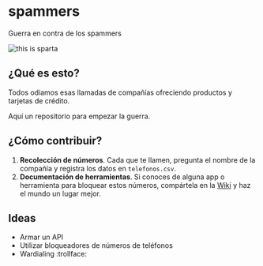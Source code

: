 # spammers
Guerra en contra de los spammers

![this is sparta](https://raw.githubusercontent.com/rodowi/spammers/master/cover-01.jpg)

## ¿Qué es esto?

Todos odiamos esas llamadas de compañías ofreciendo productos y tarjetas de crédito.

Aquí un repositorio para empezar la guerra.

## ¿Cómo contribuir?

1. **Recolección de números**. Cada que te llamen, pregunta el nombre de la compañía y registra los datos en `telefonos.csv`.
2. **Documentación de herramientas**. Si conoces de alguna app o herramienta para bloquear estos números, compártela en la [Wiki](https://github.com/rodowi/spammers/wiki/Herramientas) y haz el mundo un lugar mejor.

## Ideas

- Armar un API
- Utilizar bloqueadores de números de teléfonos
- Wardialing :trollface: 
